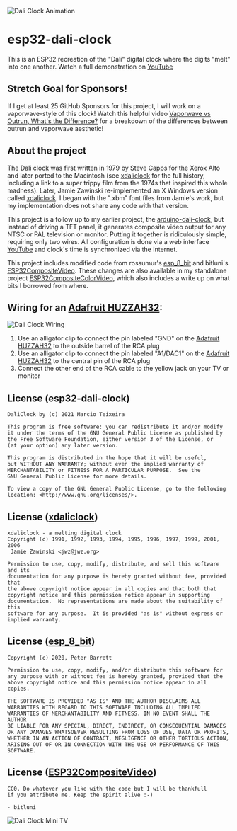 ![Dali Clock Animation][animation]

esp32-dali-clock
================

This is an ESP32 recreation of the "Dali" digital clock where the
digits "melt" into one another. Watch a full demonstration on
[YouTube]

## Stretch Goal for Sponsors!

If I get at least 25 GitHub Sponsors for this project, I will
work on a vaporwave-style of this clock! Watch this helpful
video [Vaporwave vs Outrun, What's the Difference?] for
a breakdown of the differences between outrun and vaporwave
aesthetic!

## About the project

The Dali clock was first written in 1979 by Steve Capps for the
Xerox Alto and later ported to the Macintosh (see [xdaliclock]
for the full history, including a link to a super trippy film
from the 1974s that inspired this whole madness). Later, Jamie
Zawinski re-implemented an X Windows version called [xdaliclock].
I began with the ".xbm" font files from Jamie's work, but my
implementation does not share any code with that version.

This project is a follow up to my earlier project, the
[arduino-dali-clock], but instead of driving a TFT panel, it
generates composite video output for any NTSC or PAL television or
monitor. Putting it together is ridiculously simple, requiring
only two wires. All configuration is done via a web interface [YouTube] and
clock's time is synchronized via the Internet.

This project includes modified code from rossumur's [esp_8_bit]
and bitluni's [ESP32CompositeVideo]. These changes are also
available in my standalone project [ESP32CompositeColorVideo],
which also includes a write up on what bits I borrowed from where.

## Wiring for an [Adafruit HUZZAH32]:

![Dali Clock Wiring][wiring]

1. Use an alligator clip to connect the pin labeled "GND" on the [Adafruit HUZZAH32] to the outside barrel of the RCA plug
2. Use an alligator clip to connect the pin labeled "A1/DAC1" on the [Adafruit HUZZAH32] to the central pin of the RCA plug
3. Connect the other end of the RCA cable to the yellow jack on your TV or monitor

## License (esp32-dali-clock)

```
DaliClock by (c) 2021 Marcio Teixeira

This program is free software: you can redistribute it and/or modify
it under the terms of the GNU General Public License as published by
the Free Software Foundation, either version 3 of the License, or
(at your option) any later version.

This program is distributed in the hope that it will be useful,
but WITHOUT ANY WARRANTY; without even the implied warranty of
MERCHANTABILITY or FITNESS FOR A PARTICULAR PURPOSE.  See the
GNU General Public License for more details.

To view a copy of the GNU General Public License, go to the following
location: <http://www.gnu.org/licenses/>.
```

## License ([xdaliclock])

```
xdaliclock - a melting digital clock
Copyright (c) 1991, 1992, 1993, 1994, 1995, 1996, 1997, 1999, 2001, 2006
 Jamie Zawinski <jwz@jwz.org>

Permission to use, copy, modify, distribute, and sell this software and its
documentation for any purpose is hereby granted without fee, provided that
the above copyright notice appear in all copies and that both that
copyright notice and this permission notice appear in supporting
documentation.  No representations are made about the suitability of this
software for any purpose.  It is provided "as is" without express or
implied warranty.
```
 
## License ([esp_8_bit])

```
Copyright (c) 2020, Peter Barrett

Permission to use, copy, modify, and/or distribute this software for
any purpose with or without fee is hereby granted, provided that the
above copyright notice and this permission notice appear in all copies.

THE SOFTWARE IS PROVIDED "AS IS" AND THE AUTHOR DISCLAIMS ALL
WARRANTIES WITH REGARD TO THIS SOFTWARE INCLUDING ALL IMPLIED
WARRANTIES OF MERCHANTABILITY AND FITNESS. IN NO EVENT SHALL THE AUTHOR
BE LIABLE FOR ANY SPECIAL, DIRECT, INDIRECT, OR CONSEQUENTIAL DAMAGES
OR ANY DAMAGES WHATSOEVER RESULTING FROM LOSS OF USE, DATA OR PROFITS,
WHETHER IN AN ACTION OF CONTRACT, NEGLIGENCE OR OTHER TORTIOUS ACTION,
ARISING OUT OF OR IN CONNECTION WITH THE USE OR PERFORMANCE OF THIS
SOFTWARE.
```

## License ([ESP32CompositeVideo])

```
CC0. Do whatever you like with the code but I will be thankfull 
if you attribute me. Keep the spirit alive :-)

- bitluni
```

![Dali Clock Mini TV][mini-tv]

[xdaliclock]: https://www.jwz.org/xdaliclock
[arduino-dali-clock]: https://github.com/marciot/arduino-dali-clock
[esp_8_bit]: https://github.com/rossumur/esp_8_bit
[ESP32CompositeVideo]: https://github.com/bitluni/ESP32CompositeVideo
[ESP32CompositeColorVideo]: https://github.com/marciot/ESP32CompositeColorVideo
[animation]: https://github.com/marciot/esp32-dali-clock/raw/master/artwork/animation.gif "Dali Clock Animation"
[mini-tv]: https://github.com/marciot/esp32-dali-clock/raw/master/artwork/mini_tv.jpg "Dali Clock on an Analog TV"
[wiring]: https://github.com/marciot/esp32-dali-clock/raw/master/artwork/wiring.jpg "Dali Clock Wiring"
[Adafruit HUZZAH32]: https://www.adafruit.com/product/3405
[YouTube]: https://www.youtube.com/watch?v=xGliOsGXlng&t=14s
[Vaporwave vs Outrun, What's the Difference?]: https://youtu.be/qGodWY9vZN8